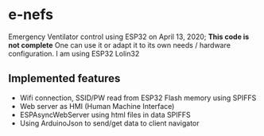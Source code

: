 # e-nefs
Emergency Ventilator control using ESP32
on April 13, 2020; **This code is not complete**
One can use it or adapt it to its own needs / hardware configuration.
I am using ESP32 Lolin32
## Implemented features
- Wifi connection, SSID/PW read from ESP32 Flash memory using SPIFFS
- Web server as HMI (Human Machine Interface)
- ESPAsyncWebServer using html files in data SPIFFS
- Using ArduinoJson to send/get data to client navigator
